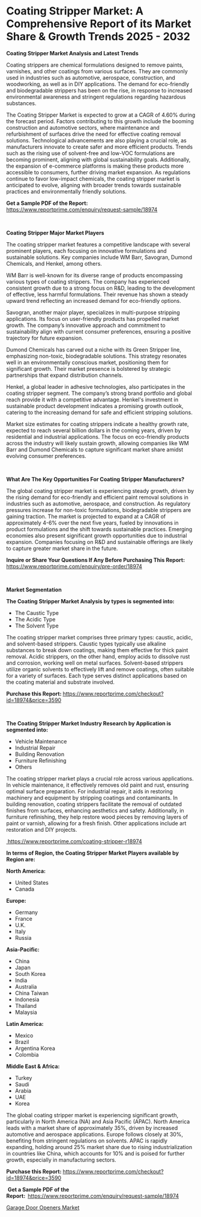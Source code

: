 <p><h1>Coating Stripper Market: A Comprehensive Report of its Market Share & Growth Trends 2025 - 2032</h1></p><p><strong>Coating Stripper Market Analysis and Latest Trends</strong></p>
<p><p>Coating strippers are chemical formulations designed to remove paints, varnishes, and other coatings from various surfaces. They are commonly used in industries such as automotive, aerospace, construction, and woodworking, as well as in DIY applications. The demand for eco-friendly and biodegradable strippers has been on the rise, in response to increased environmental awareness and stringent regulations regarding hazardous substances. </p><p>The Coating Stripper Market is expected to grow at a CAGR of 4.60% during the forecast period. Factors contributing to this growth include the booming construction and automotive sectors, where maintenance and refurbishment of surfaces drive the need for effective coating removal solutions. Technological advancements are also playing a crucial role, as manufacturers innovate to create safer and more efficient products. Trends such as the rising use of solvent-free and low-VOC formulations are becoming prominent, aligning with global sustainability goals. Additionally, the expansion of e-commerce platforms is making these products more accessible to consumers, further driving market expansion. As regulations continue to favor low-impact chemicals, the coating stripper market is anticipated to evolve, aligning with broader trends towards sustainable practices and environmentally friendly solutions.</p></p>
<p><strong>Get a Sample PDF of the Report:&nbsp;</strong> <a href="https://www.reportprime.com/enquiry/request-sample/18974?utm_campaign=2630&utm_medium=2&utm_source=Github&utm_content=ia&utm_term=19032025&utm_id=coating-stripper">https://www.reportprime.com/enquiry/request-sample/18974</a></p>
<p>&nbsp;</p>
<p><strong>Coating Stripper Major Market Players</strong></p>
<p><p>The coating stripper market features a competitive landscape with several prominent players, each focusing on innovative formulations and sustainable solutions. Key companies include WM Barr, Savogran, Dumond Chemicals, and Henkel, among others.</p><p>WM Barr is well-known for its diverse range of products encompassing various types of coating strippers. The company has experienced consistent growth due to a strong focus on R&D, leading to the development of effective, less harmful formulations. Their revenue has shown a steady upward trend reflecting an increased demand for eco-friendly options.</p><p>Savogran, another major player, specializes in multi-purpose stripping applications. Its focus on user-friendly products has propelled market growth. The company’s innovative approach and commitment to sustainability align with current consumer preferences, ensuring a positive trajectory for future expansion.</p><p>Dumond Chemicals has carved out a niche with its Green Stripper line, emphasizing non-toxic, biodegradable solutions. This strategy resonates well in an environmentally conscious market, positioning them for significant growth. Their market presence is bolstered by strategic partnerships that expand distribution channels.</p><p>Henkel, a global leader in adhesive technologies, also participates in the coating stripper segment. The company’s strong brand portfolio and global reach provide it with a competitive advantage. Henkel's investment in sustainable product development indicates a promising growth outlook, catering to the increasing demand for safe and efficient stripping solutions.</p><p>Market size estimates for coating strippers indicate a healthy growth rate, expected to reach several billion dollars in the coming years, driven by residential and industrial applications. The focus on eco-friendly products across the industry will likely sustain growth, allowing companies like WM Barr and Dumond Chemicals to capture significant market share amidst evolving consumer preferences.</p></p>
<p>&nbsp;</p>
<p><strong>What Are The Key Opportunities For Coating Stripper Manufacturers?</strong></p>
<p><p>The global coating stripper market is experiencing steady growth, driven by the rising demand for eco-friendly and efficient paint removal solutions in industries such as automotive, aerospace, and construction. As regulatory pressures increase for non-toxic formulations, biodegradable strippers are gaining traction. The market is projected to expand at a CAGR of approximately 4-6% over the next five years, fueled by innovations in product formulations and the shift towards sustainable practices. Emerging economies also present significant growth opportunities due to industrial expansion. Companies focusing on R&D and sustainable offerings are likely to capture greater market share in the future.</p></p>
<p><strong>Inquire or Share Your Questions If Any Before Purchasing This Report:</strong> <a href="https://www.reportprime.com/enquiry/pre-order/18974?utm_campaign=2630&utm_medium=2&utm_source=Github&utm_content=ia&utm_term=19032025&utm_id=coating-stripper">https://www.reportprime.com/enquiry/pre-order/18974</a></p>
<p>&nbsp;</p>
<p><strong>Market Segmentation</strong></p>
<p><strong>The Coating Stripper Market Analysis by types is segmented into:</strong></p>
<p><ul><li>The Caustic Type</li><li>The Acidic Type</li><li>The Solvent Type</li></ul></p>
<p><p>The coating stripper market comprises three primary types: caustic, acidic, and solvent-based strippers. Caustic types typically use alkaline substances to break down coatings, making them effective for thick paint removal. Acidic strippers, on the other hand, employ acids to dissolve rust and corrosion, working well on metal surfaces. Solvent-based strippers utilize organic solvents to effectively lift and remove coatings, often suitable for a variety of surfaces. Each type serves distinct applications based on the coating material and substrate involved.</p></p>
<p><strong>Purchase this Report:&nbsp;</strong><a href="https://www.reportprime.com/checkout?id=18974&price=3590&utm_campaign=2630&utm_medium=2&utm_source=Github&utm_content=ia&utm_term=19032025&utm_id=coating-stripper">https://www.reportprime.com/checkout?id=18974&price=3590</a></p>
<p>&nbsp;</p>
<p><strong>The Coating Stripper Market Industry Research by Application is segmented into:</strong></p>
<p><ul><li>Vehicle Maintenance</li><li>Industrial Repair</li><li>Building Renovation</li><li>Furniture Refinishing</li><li>Others</li></ul></p>
<p><p>The coating stripper market plays a crucial role across various applications. In vehicle maintenance, it effectively removes old paint and rust, ensuring optimal surface preparation. For industrial repair, it aids in restoring machinery and equipment by stripping coatings and contaminants. In building renovation, coating strippers facilitate the removal of outdated finishes from surfaces, enhancing aesthetics and safety. Additionally, in furniture refinishing, they help restore wood pieces by removing layers of paint or varnish, allowing for a fresh finish. Other applications include art restoration and DIY projects.</p></p>
<p><a href="https://www.reportprime.com/coating-stripper-r18974?utm_campaign=2630&utm_medium=2&utm_source=Github&utm_content=ia&utm_term=19032025&utm_id=coating-stripper">&nbsp;https://www.reportprime.com/coating-stripper-r18974</a></p>
<p><strong>In terms of Region, the Coating Stripper Market Players available by Region are:</strong></p>
<p>
    <p> <strong> North America: </strong>
        <ul>
            <li>United States</li>
            <li>Canada</li>
        </ul>
        </p> 
    <p> <strong> Europe: </strong>
        <ul>
            <li>Germany</li>
            <li>France</li>
            <li>U.K.</li>
            <li>Italy</li>
            <li>Russia</li>
        </ul>
        </p> 
    <p> <strong> Asia-Pacific: </strong>
        <ul>
            <li>China</li>
            <li>Japan</li>
            <li>South Korea</li>
            <li>India</li>
            <li>Australia</li>
            <li>China Taiwan</li>
            <li>Indonesia</li>
            <li>Thailand</li>
            <li>Malaysia</li>
        </ul>
        </p> 
    <p> <strong> Latin America: </strong>
        <ul>
            <li>Mexico</li>
            <li>Brazil</li>
            <li>Argentina Korea</li>
            <li>Colombia</li>
        </ul>
        </p> 
    <p> <strong> Middle East & Africa: </strong>
        <ul>
            <li>Turkey</li>
            <li>Saudi</li>
            <li>Arabia</li>
            <li>UAE</li>
            <li>Korea</li>
        </ul>
    </p>
    </p>
<p><p>The global coating stripper market is experiencing significant growth, particularly in North America (NA) and Asia Pacific (APAC). North America leads with a market share of approximately 35%, driven by increased automotive and aerospace applications. Europe follows closely at 30%, benefiting from stringent regulations on solvents. APAC is rapidly expanding, holding around 25% market share due to rising industrialization in countries like China, which accounts for 10% and is poised for further growth, especially in manufacturing sectors.</p></p>
<p><strong>Purchase this Report: </strong><a href="https://www.reportprime.com/checkout?id=18974&price=3590&utm_campaign=2630&utm_medium=2&utm_source=Github&utm_content=ia&utm_term=19032025&utm_id=coating-stripper">https://www.reportprime.com/checkout?id=18974&price=3590</a></p>
<p>&nbsp;<strong>Get a Sample PDF of the Report:&nbsp;&nbsp;</strong><a href="https://www.reportprime.com/enquiry/request-sample/18974?utm_campaign=2630&utm_medium=2&utm_source=Github&utm_content=ia&utm_term=19032025&utm_id=coating-stripper">https://www.reportprime.com/enquiry/request-sample/18974</a></p>
<p><strong></strong></p>
<p><p><a href="https://github.com/chillwervenu/Market-Research-Report-List-1/blob/main/garage-door-openers-market.md?utm_campaign=2630&utm_medium=2&utm_source=Github&utm_content=ia&utm_term=19032025&utm_id=coating-stripper">Garage Door Openers Market</a></p></p>
